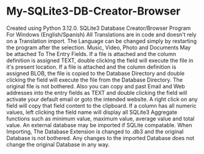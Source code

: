 # My-SQLite3-DB-Creator-Browser
Created using Python 3.12.0.
SQLite3 Database Creator/Browser Program For Windows  (English/Spanish)
All Translations are in code and doesn't rely on a Translation import.
The Language can be changed simply by restarting the program after the selection.
Music, Video, Photo and Documents May be attached To The Entry Fields.
If a file is attached and the column definition is assigned TEXT,
double clicking the field will execute the file in it's present location.
If a file is attached and the column definition is assigned BLOB,
the file is copied to the Database Directory and double clicking the
field will execute the file from the Database Directory. The original
file is not bothered. Also you can copy and past Email and Web addresses
into the entry fields as TEXT and double clicking the field will activate
your default email or goto the intended website. A right click on any field
will copy that field content to the clipboard. If a column has all numeric
values, left clicking the field name will display all SQLite3 Aggregate
functions such as minimum value, maximum value, average value and total value.
An external database may be imported if SQLite compatable. When Importing,
The Database Extension is changed to .db3 and the original Database is not
bothered. Any changes to the imported Database does not change the original
Database in any way.
